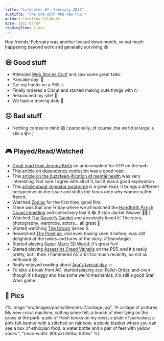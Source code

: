 ```yaml
---
title: "Lifenotes #7: February 2021"
subtitle: "The one with the new PS5."
author: Carolina Gilabert
date: 2021-03-07
readingTime: 2 min
---
```


Hey friends! February was another locked down month, so not much happening beyond work and generally surviving 😅

## 😄 Good stuff

- Attended [Web Stories Conf](https://webstoriesconf.com/) and saw some great talks.
- Pancake day! 🥞
- Got my hands on a PS5 💥
- Finally ordered a Cricut and started making cute things with it.
- Relaunched my site! 🎉
- We have a moving date 🥳

## ☹️ Bad stuff

- Nothing comes to mind 😱 ( personally, of course, the world at large is still a 🗑️🔥 )

## 🎮 Played/Read/Watched

- [Great read from Jeremy Keith](https://adactio.com/journal/17794) on autocomplete for OTP on the web.
- This [article on dependency confusion](https://medium.com/@alex.birsan/dependency-confusion-4a5d60fec610) was a good read.
- This [article on the buzzfeed-ification of mental health](https://mentalhellth.xyz/p/the-buzzfeed-ification-of-mental) was very interesting. Not sure I agree with all of it, but it was a good exploration.
- This [article about impostor syndrome](https://hbr.org/2021/02/stop-telling-women-they-have-imposter-syndrome) is a great read. It brings a different perspective on the issue and shifts the focus onto why women suffer from it.
- Watched [Zodiac](https://www.imdb.com/title/tt0443706) for the first time, good film.
- There was that one Friday where we all watched the [Handforth Parish Council meeting](https://www.youtube.com/watch?v=lgGmYeAm0jk) and collectively lost it 😂 (I stan Jackie Weaver ✊🏼 )
- Watched [The Queen's Gambit](https://www.imdb.com/title/tt10048342) and absolutely loved it! The story, photography, wardrobe, actors... all great 💛
- Started watching [The Crown](https://www.imdb.com/title/tt4786824) Series 4.
- Rewatched [The Prestige](https://www.imdb.com/title/tt0482571), and even having seen it before, was still delighted at the twists and turns of the story. #TeamAngier
- Started playing [Super Mario 3D World](https://www.nintendo.co.uk/Games/Nintendo-Switch/Super-Mario-3D-World-Bowser-s-Fury-1832228.html), it's great fun!
- Started playing [Assassins Creed Valhalla](https://store.playstation.com/en-gb/concept/10000237) on the PS5, and it's really pretty, but I think I hammered AC a bit too much recently, so not as enthused 😅
- Really enjoyed reading about [Ana's typical day](https://ohhelloana.blog/my-typical-day/) ☺️
- To take a break from AC, started playing [Jedi Fallen Order](https://store.playstation.com/en-gb/product/EP0006-CUSA12529_00-RESPAWNSWBIRDDOG), and even though it's buggy and has some weird mechanics, it's still a good Star Wars game.

## 📸 Pics

{% Image "src/images/posts/lifenotes-7/collage.jpg", "A collage of pictures: My new cricut machine, cutting some felt; a bunch of deer lying on the grass at the park; a pile of fresh books on my desk; a plate of pancakes; a pink felt banner with a stitched on rainbow; a picnic blanket where you can see a box of ethiopian food, a water bottle and a pair of feet with yellow socks.", "(max-width: 600px) 600w, 900w" %}
